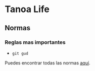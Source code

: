 Tanoa Life
================================================================================

Normas
--------------------------------------------------------------------------------

### Reglas mas importantes

- `git gud`

Puedes encontrar todas las normas [aquí][normas].

[normas]: normas "Normas"
